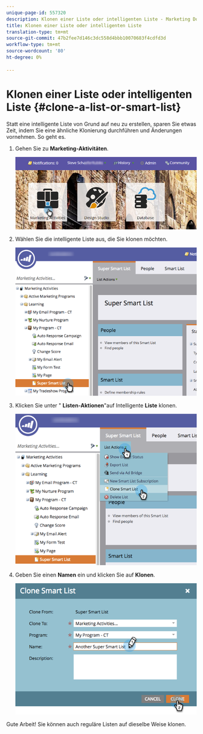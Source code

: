 ```yaml
---
unique-page-id: 557320
description: Klonen einer Liste oder intelligenten Liste - Marketing Docs - Produktdokumentation
title: Klonen einer Liste oder intelligenten Liste
translation-type: tm+mt
source-git-commit: 47b2fee7d146c3dc558d4bbb10070683f4cdfd3d
workflow-type: tm+mt
source-wordcount: '80'
ht-degree: 0%

---
```



# Klonen einer Liste oder intelligenten Liste {#clone-a-list-or-smart-list}

Statt eine intelligente Liste von Grund auf neu zu erstellen, sparen Sie etwas Zeit, indem Sie eine ähnliche Klonierung durchführen und Änderungen vornehmen. So geht es.

1. Gehen Sie zu **Marketing-Aktivitäten**.

   ![](assets/login-marketing-activities.png)

1. Wählen Sie die intelligente Liste aus, die Sie klonen möchten.

   ![](assets/smartlist-find.png)

1. Klicken Sie unter &quot; **Listen-Aktionen**&quot;auf Intelligente **Liste** klonen.

   ![](assets/clonesmartlist-hands.png)

1. Geben Sie einen **Namen** ein und klicken Sie auf **Klonen**.

   ![](assets/supersmartlist-clonewindow.png)

Gute Arbeit! Sie können auch reguläre Listen auf dieselbe Weise klonen.
